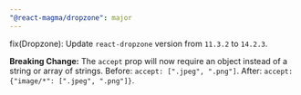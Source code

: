 ```yaml
---
"@react-magma/dropzone": major
---
```


fix(Dropzone): Update `react-dropzone` version from `11.3.2` to `14.2.3`.

**Breaking Change:** The `accept` prop will now require an object instead of a string or array of strings.
Before: `accept: [".jpeg", ".png"]`. After: `accept: {"image/*": [".jpeg", ".png"]}`.
